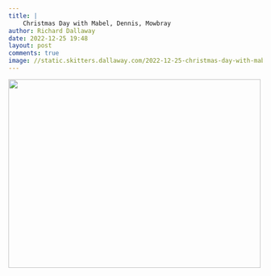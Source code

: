 ```yaml
---
title: |
    Christmas Day with Mabel, Dennis, Mowbray
author: Richard Dallaway
date: 2022-12-25 19:48
layout: post
comments: true
image: //static.skitters.dallaway.com/2022-12-25-christmas-day-with-mabel-dennis-mowbray-fullsize-0.jpeg
---
```


<a href="//static.skitters.dallaway.com/2022-12-25-christmas-day-with-mabel-dennis-mowbray-fullsize-0.jpeg"><img src="//static.skitters.dallaway.com/2022-12-25-christmas-day-with-mabel-dennis-mowbray-thumb-0.jpeg" width="500" height="375"></a>



